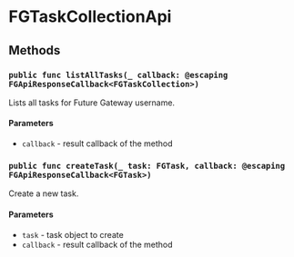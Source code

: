 # FGTaskCollectionApi

## Methods

### `public func listAllTasks(_ callback: @escaping FGApiResponseCallback<FGTaskCollection>)`

Lists all tasks for Future Gateway username.

#### Parameters

* `callback` - result callback of the method

### `public func createTask(_ task: FGTask, callback: @escaping FGApiResponseCallback<FGTask>)`

Create a new task.

#### Parameters

* `task` - task object to create
* `callback` - result callback of the method
